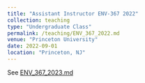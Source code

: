 ```yaml
---
title: "Assistant Instructor ENV-367 2022"
collection: teaching
type: "Undergraduate Class"
permalink: /teaching/ENV_367_2022.md
venue: "Princeton University"
date: 2022-09-01
location: "Princeton, NJ"
---
```


See [ENV_367_2023.md](/teaching/ENV_367_2023.md)
